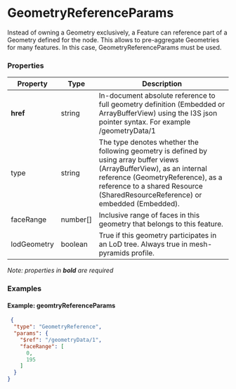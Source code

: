 # GeometryReferenceParams

Instead of owning a Geometry exclusively, a Feature can reference part of a Geometry defined for the node. This allows to pre-aggregate Geometries for many features. In this case, GeometryReferenceParams must be used.

### Properties

| Property | Type | Description |
| --- | --- | --- |
| **href** | string | In-document absolute reference to full geometry definition (Embedded or ArrayBufferView) using the I3S json pointer syntax. For example /geometryData/1 |
| type | string | The type denotes whether the following geometry is defined by using array buffer views (ArrayBufferView), as an internal reference (GeometryReference), as a reference to a shared Resource (SharedResourceReference) or embedded (Embedded). |
| faceRange | number[] | Inclusive range of faces in this geometry that belongs to this feature. |
| lodGeometry | boolean | True if this geometry participates in an LoD tree. Always true in mesh-pyramids profile. |

*Note: properties in **bold** are required*

### Examples 

#### Example: geomtryReferenceParams 

```json
 {
  "type": "GeometryReference",
  "params": {
    "$ref": "/geometryData/1",
    "faceRange": [
      0,
      195
    ]
  }
} 
```


